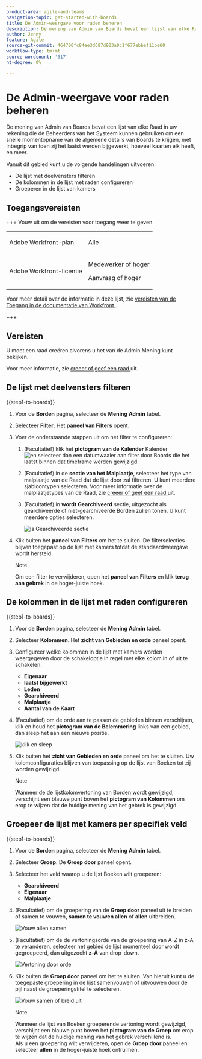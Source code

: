 ```yaml
---
product-area: agile-and-teams
navigation-topic: get-started-with-boards
title: De Admin-weergave voor raden beheren
description: De mening van Admin van Boards bevat een lijst van elke Raad in uw rekening die de Beheerders van het Systeem kunnen gebruiken om een snelle momentopname van de algemene details van Boards te krijgen.
author: Jenny
feature: Agile
source-git-commit: 464700fc84ee3d687d903a0c1f677ebbef11be60
workflow-type: tm+mt
source-wordcount: '617'
ht-degree: 0%

---
```


# De Admin-weergave voor raden beheren

De mening van Admin van Boards bevat een lijst van elke Raad in uw rekening die de Beheerders van het Systeem kunnen gebruiken om een snelle momentopname van de algemene details van Boards te krijgen, met inbegrip van toen zij het laatst werden bijgewerkt, hoeveel kaarten elk heeft, en meer.

Vanuit dit gebied kunt u de volgende handelingen uitvoeren:

* De lijst met deelvensters filteren
* De kolommen in de lijst met raden configureren
* Groeperen in de lijst van kamers

## Toegangsvereisten

+++ Vouw uit om de vereisten voor toegang weer te geven.

<table style="table-layout:auto"> 
 <col> 
 </col> 
 <col> 
 </col> 
 <tbody> 
  <tr> 
   <td role="rowheader">Adobe Workfront-plan</td> 
   <td> <p>Alle</p> </td> 
  </tr> 
  <tr> 
   <td role="rowheader">Adobe Workfront-licentie</td> 
   <td> <p>Medewerker of hoger </p>
        <p> Aanvraag of hoger </p></td> 
  </tr> 
 </tbody> 
</table>

Voor meer detail over de informatie in deze lijst, zie [ vereisten van de Toegang in de documentatie van Workfront ](/help/quicksilver/administration-and-setup/add-users/access-levels-and-object-permissions/access-level-requirements-in-documentation.md).

+++

## Vereisten

U moet een raad creëren alvorens u het van de Admin Mening kunt bekijken.

Voor meer informatie, zie [ creeer of geef een raad ](/help/quicksilver/agile/get-started-with-boards/create-edit-board.md) uit.

## De lijst met deelvensters filteren

{{step1-to-boards}}

1. Voor de **Borden** pagina, selecteer de **Mening Admin** tabel.

1. Selecteer **Filter**. Het **paneel van Filters** opent.

1. Voer de onderstaande stappen uit om het filter te configureren:

   1. (Facultatief) klik het **pictogram van de Kalender** Kalender ![ en selecteer dan een datumwaaier aan filter door Boards die het laatst binnen dat timeframe werden gewijzigd.](assets/calendar-icon.png)

   1. (Facultatief) in de **sectie van het Malplaatje**, selecteer het type van malplaatje van de Raad dat de lijst door zal filtreren. U kunt meerdere sjabloontypen selecteren.
Voor meer informatie over de malplaatjetypes van de Raad, zie [ creeer of geef een raad ](/help/quicksilver/agile/get-started-with-boards/create-edit-board.md) uit.

   1. (Facultatief) in **wordt Gearchiveerd** sectie, uitgezocht als gearchiveerde of niet-gearchiveerde Borden zullen tonen. U kunt meerdere opties selecteren.

      ![ is Gearchiveerde sectie ](assets/is-archived-section.png)

1. Klik buiten het **paneel van Filters** om het te sluiten. De filterselecties blijven toegepast op de lijst met kamers totdat de standaardweergave wordt hersteld.

   >[!NOTE]
   >
   >Om een filter te verwijderen, open het **paneel van Filters** en klik **terug aan gebrek** in de hoger-juiste hoek.

## De kolommen in de lijst met raden configureren

{{step1-to-boards}}

1. Voor de **Borden** pagina, selecteer de **Mening Admin** tabel.

1. Selecteer **Kolommen**. Het **zicht van Gebieden en orde** paneel opent.

1. Configureer welke kolommen in de lijst met kamers worden weergegeven door de schakeloptie in regel met elke kolom in of uit te schakelen:

   * **Eigenaar**
   * **laatst bijgewerkt**
   * **Leden**
   * **Gearchiveerd**
   * **Malplaatje**
   * **Aantal van de Kaart**

1. (Facultatief) om de orde aan te passen de gebieden binnen verschijnen, klik en houd het **pictogram van de Belemmering** links van een gebied, dan sleep het aan een nieuwe positie.

   ![ klik en sleep ](assets/click-and-drag.png)

1. Klik buiten het **zicht van Gebieden en orde** paneel om het te sluiten. Uw kolomconfiguraties blijven van toepassing op de lijst van Boeken tot zij worden gewijzigd.

   >[!NOTE]
   >
   > Wanneer de de lijstkolomvertoning van Borden wordt gewijzigd, verschijnt een blauwe punt boven het **pictogram van Kolommen** om erop te wijzen dat de huidige mening van het gebrek is gewijzigd.

## Groepeer de lijst met kamers per specifiek veld

{{step1-to-boards}}

1. Voor de **Borden** pagina, selecteer de **Mening Admin** tabel.

1. Selecteer **Groep**. De **Groep door** paneel opent.

1. Selecteer het veld waarop u de lijst Boeken wilt groeperen:

   * **Gearchiveerd**
   * **Eigenaar**
   * **Malplaatje**

1. (Facultatief) om de groepering van de **Groep door** paneel uit te breiden of samen te vouwen, **samen te vouwen allen** of **allen** uitbreiden.

   ![ Vouw allen ](assets/collapse-all.png) samen

1. (Facultatief) om de de vertoningsorde van de groepering van A-Z in z-A te veranderen, selecteer het gebied de lijst momenteel door wordt gegroepeerd, dan uitgezocht **z-A** van drop-down.

   ![ Vertoning door orde ](assets/display-by-order.png)

1. Klik buiten de **Groep door** paneel om het te sluiten. Van hieruit kunt u de toegepaste groepering in de lijst samenvouwen of uitvouwen door de pijl naast de groeperingstitel te selecteren.

   ![ Vouw samen of breid ](assets/collapse-or-expand.png) uit

   >[!NOTE]
   >   
   >Wanneer de lijst van Boeken groeperende vertoning wordt gewijzigd, verschijnt een blauwe punt boven het **pictogram van de Groep** om erop te wijzen dat de huidige mening van het gebrek verschillend is. <br>
   >Als u een groepering wilt verwijderen, open de **Groep door** paneel en selecteer **allen** in de hoger-juiste hoek ontruimen.
